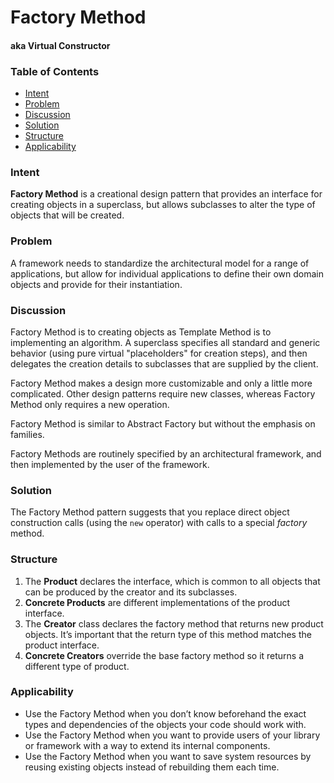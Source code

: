 # Factory Method 
#### aka Virtual Constructor

### Table of Contents

* [Intent](#intent)
* [Problem](#problem)
* [Discussion](#discussion)
* [Solution](#solution)
* [Structure](#structure)
* [Applicability](#applicability)

### Intent
**Factory Method** is a creational design pattern that provides an interface for creating objects in a superclass, but allows subclasses to alter the type of objects that will be created.

### Problem
A framework needs to standardize the architectural model for a range of applications, but allow for individual applications to define their own domain objects and provide for their instantiation.

### Discussion
Factory Method is to creating objects as Template Method is to implementing an algorithm. A superclass specifies all standard and generic behavior (using pure virtual "placeholders" for creation steps), and then delegates the creation details to subclasses that are supplied by the client.

Factory Method makes a design more customizable and only a little more complicated. Other design patterns require new classes, whereas Factory Method only requires a new operation.

Factory Method is similar to Abstract Factory but without the emphasis on families.

Factory Methods are routinely specified by an architectural framework, and then implemented by the user of the framework.

### Solution
The Factory Method pattern suggests that you replace direct object construction calls (using the `new` operator) with calls to a special *factory* method.

### Structure
1. The **Product** declares the interface, which is common to all objects that can be produced by the creator and its subclasses.
2. **Concrete Products** are different implementations of the product interface.
3. The **Creator** class declares the factory method that returns new product objects. It’s important that the return type of this method matches the product interface.
4. **Concrete Creators** override the base factory method so it returns a different type of product.



### Applicability
- Use the Factory Method when you don’t know beforehand the exact types and dependencies of the objects your code should work with.
- Use the Factory Method when you want to provide users of your library or framework with a way to extend its internal components.
- Use the Factory Method when you want to save system resources by reusing existing objects instead of rebuilding them each time.
